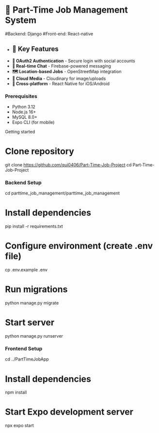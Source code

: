 # 🚀 Part-Time Job Management System

#Backend: Django
#Front-end: React-native

- ## 🌟 Key Features
- **🔐 OAuth2 Authentication** - Secure login with social accounts
- **💬 Real-time Chat** - Firebase-powered messaging
- **🗺️ Location-based Jobs** - OpenStreetMap integration
- **📸 Cloud Media** - Cloudinary for image/uploads
- **📱 Cross-platform** - React Native for iOS/Android

### Prerequisites
- Python 3.12
- Node.js 16+
- MySQL 8.0+
- Expo CLI (for mobile)

Getting started
# Clone repository
git clone https://github.com/qui0406/Part-Time-Job-Project
cd Part-Time-Job-Project


### Backend Setup
cd parttime_job_management/parttime_job_management

# Install dependencies
pip install -r requirements.txt

# Configure environment (create .env file)
cp .env.example .env

# Run migrations
python manage.py migrate

# Start server
python manage.py runserver

### Frontend Setup
cd ../PartTimeJobApp

# Install dependencies
npm install

# Start Expo development server
npx expo start

